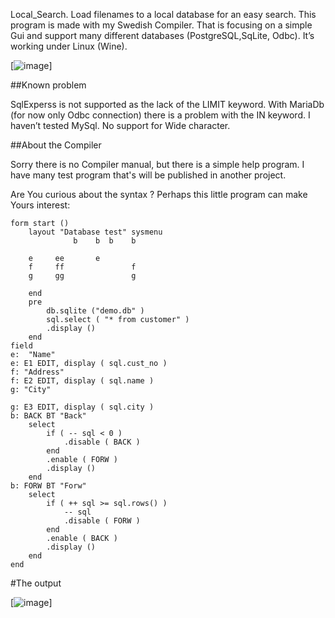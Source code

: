Local_Search. Load filenames to a local database for an easy search. This program is made with my Swedish Compiler. That is focusing on a simple Gui and support many different databases (PostgreSQL,SqLite, Odbc). It’s working under Linux (Wine).


[![image]([https://github.com/RedBow-tie/local_search/blob/main/layout.png)]

##Known problem

SqlExperss is not supported as the lack of the LIMIT keyword. 
With MariaDb (for now only Odbc connection) there is a problem with the IN keyword. I haven’t tested MySql. 
No support for Wide character.

##About the Compiler

Sorry there is no Compiler manual, but there is a simple help program. I have many test program that's will be published in another project. 

Are You curious about the syntax ?
Perhaps this little program can make Yours interest:

```
form start ()
    layout "Database test" sysmenu 
              b    b  b    b

    e     ee       e
    f     ff               f
    g     gg               g

    end
    pre
        db.sqlite ("demo.db" )
        sql.select ( "* from customer" )
        .display ()        
    end
field
e:  "Name"
e: E1 EDIT, display ( sql.cust_no )
f: "Address"
f: E2 EDIT, display ( sql.name )
g: "City"

g: E3 EDIT, display ( sql.city )
b: BACK BT "Back"
    select    
        if ( -- sql < 0 )
            .disable ( BACK )
        end
        .enable ( FORW )
        .display ()    
    end
b: FORW BT "Forw"
    select
        if ( ++ sql >= sql.rows() )
            -- sql
            .disable ( FORW )
        end
        .enable ( BACK )
        .display ()        
    end
end
```
#The output

[![image]([https://github.com/RedBow-tie/local_search/blob/main/demo.png)]

